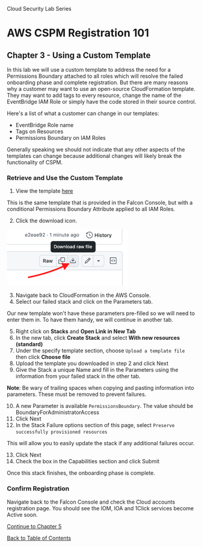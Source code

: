 Cloud Security Lab Series
# AWS CSPM Registration 101
## Chapter 3 - Using a Custom Template

In this lab we will use a custom template to address the need for a Permissions Boundary attached to all roles which will resolve the failed onboarding phase and complete registration.  But there are many reasons why a customer may want to use an open-source CloudFormation template.  They may want to add tags to every resource, change the name of the EventBridge IAM Role or simply have the code stored in their source control.

Here's a list of what a customer can change in our templates:
- EventBridge Role name
- Tags on Resources
- Permissions Boundary on IAM Roles

Generally speaking we should not indicate that any other aspects of the templates can change because additional changes will likely break the functionality of CSPM.

### Retrieve and Use the Custom Template

1. View the template [here](../code/register-permissions-boundary.json)

This is the same template that is provided in the Falcon Console, but with a conditional Permissions Boundary Attribute applied to all IAM Roles.

2. Click the download icon.

![](../images/download-template.png)

3. Navigate back to CloudFormation in the AWS Console.
4. Select our failed stack and click on the Parameters tab.

Our new template won't have these parameters pre-filled so we will need to enter them in.  To have them handy, we will continue in another tab.

5. Right click on **Stacks** and **Open Link in New Tab**
6. In the new tab, click **Create Stack** and select **With new resources (standard)**
7. Under the specify template section, choose `Upload a template file` then click **Choose file**
8. Upload the template you downloaded in step 2 and click Next
9. Give the Stack a unique Name and fill in the Parameters using the information from your failed stack in the other tab.

**Note**:  Be wary of trailing spaces when copying and pasting information into parameters.  These must be removed to prevent failures.

10. A new Parameter is available `PermissionsBoundary`.  The value should be BoundaryForAdministratorAccess
11. Click Next
12. In the Stack Failure options section of this page, select `Preserve successfully provisioned resources`

This will allow you to easily update the stack if any additional failures occur.

13. Click Next
14. Check the box in the Capabilities section and click Submit

Once this stack finishes, the onboarding phase is complete.

### Confirm Registration

Navigate back to the Falcon Console and check the Cloud accounts registration page.  You should see the IOM, IOA and 1Click services become Active soon. 


[Continue to Chapter 5](./chapter5.md)

[Back to Table of Contents](../README.md)